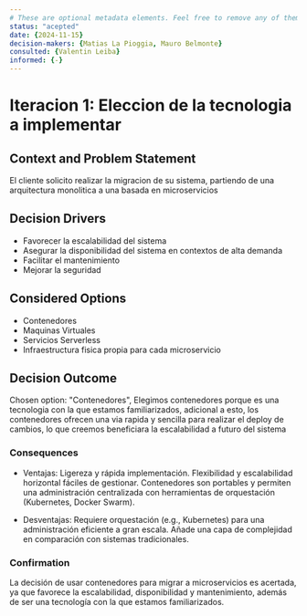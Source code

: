 ```yaml
---
# These are optional metadata elements. Feel free to remove any of them.
status: "acepted"
date: {2024-11-15}
decision-makers: {Matias La Pioggia, Mauro Belmonte}
consulted: {Valentin Leiba}
informed: {-}
---
```


# Iteracion 1: Eleccion de la tecnologia a implementar

## Context and Problem Statement

El cliente solicito realizar la migracion de su sistema, partiendo de una arquitectura monolitica a una basada en microservicios

<!-- This is an optional element. Feel free to remove. -->
## Decision Drivers

* Favorecer la escalabilidad del sistema
* Asegurar la disponibilidad del sistema en contextos de alta demanda
* Facilitar el mantenimiento
* Mejorar la seguridad

## Considered Options

* Contenedores
* Maquinas Virtuales
* Servicios Serverless
* Infraestructura fisica propia para cada microservicio

## Decision Outcome

Chosen option: "Contenedores", Elegimos contenedores porque es una tecnologia con la que estamos familiarizados, adicional a esto, los contenedores ofrecen una via rapida y sencilla para realizar el deploy de cambios, lo que creemos beneficiara la escalabilidad a futuro del sistema

<!-- This is an optional element. Feel free to remove. -->
### Consequences

* Ventajas: Ligereza y rápida implementación. Flexibilidad y escalabilidad horizontal fáciles de gestionar. Contenedores son portables y permiten una administración centralizada con herramientas de orquestación (Kubernetes, Docker Swarm).

* Desventajas: Requiere orquestación (e.g., Kubernetes) para una administración eficiente a gran escala. Añade una capa de complejidad en comparación con sistemas tradicionales.

### Confirmation

La decisión de usar contenedores para migrar a microservicios es acertada, ya que favorece la escalabilidad, disponibilidad y mantenimiento, además de ser una tecnología con la que estamos familiarizados. 